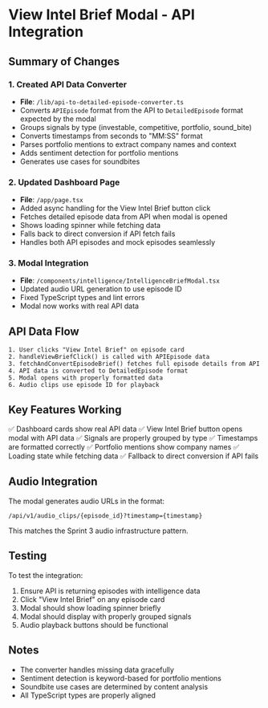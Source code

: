 # View Intel Brief Modal - API Integration

## Summary of Changes

### 1. Created API Data Converter
- **File**: `/lib/api-to-detailed-episode-converter.ts`
- Converts `APIEpisode` format from the API to `DetailedEpisode` format expected by the modal
- Groups signals by type (investable, competitive, portfolio, sound_bite)
- Converts timestamps from seconds to "MM:SS" format
- Parses portfolio mentions to extract company names and context
- Adds sentiment detection for portfolio mentions
- Generates use cases for soundbites

### 2. Updated Dashboard Page
- **File**: `/app/page.tsx`
- Added async handling for the View Intel Brief button click
- Fetches detailed episode data from API when modal is opened
- Shows loading spinner while fetching data
- Falls back to direct conversion if API fetch fails
- Handles both API episodes and mock episodes seamlessly

### 3. Modal Integration
- **File**: `/components/intelligence/IntelligenceBriefModal.tsx`
- Updated audio URL generation to use episode ID
- Fixed TypeScript types and lint errors
- Modal now works with real API data

## API Data Flow

```
1. User clicks "View Intel Brief" on episode card
2. handleViewBriefClick() is called with APIEpisode data
3. fetchAndConvertEpisodeBrief() fetches full episode details from API
4. API data is converted to DetailedEpisode format
5. Modal opens with properly formatted data
6. Audio clips use episode ID for playback
```

## Key Features Working

✅ Dashboard cards show real API data
✅ View Intel Brief button opens modal with API data
✅ Signals are properly grouped by type
✅ Timestamps are formatted correctly
✅ Portfolio mentions show company names
✅ Loading state while fetching data
✅ Fallback to direct conversion if API fails

## Audio Integration

The modal generates audio URLs in the format:
```
/api/v1/audio_clips/{episode_id}?timestamp={timestamp}
```

This matches the Sprint 3 audio infrastructure pattern.

## Testing

To test the integration:
1. Ensure API is returning episodes with intelligence data
2. Click "View Intel Brief" on any episode card
3. Modal should show loading spinner briefly
4. Modal should display with properly grouped signals
5. Audio playback buttons should be functional

## Notes

- The converter handles missing data gracefully
- Sentiment detection is keyword-based for portfolio mentions
- Soundbite use cases are determined by content analysis
- All TypeScript types are properly aligned